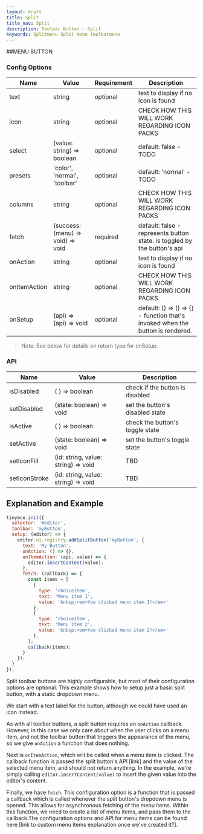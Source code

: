 ```yaml
---
layout: draft
title: Split
title_nav: Split
description: Toolbar Button - Split
keywords: Splitmenu Split menu toolbarmenu
---
```



##MENU BUTTON

### Config Options

| Name | Value | Requirement | Description |
|------| ------| ------------| ----------- |
| text | string | optional | text to display if no icon is found |
| icon | string | optional | CHECK HOW THIS WILL WORK REGARDING ICON PACKS |
| select | (value: string) => boolean  | optional | default: false - TODO |
| presets | 'color', 'normal', 'toolbar' | optional | default: 'normal' - TODO |
| columns | string | optional | CHECK HOW THIS WILL WORK REGARDING ICON PACKS |
| fetch | (success: (menu) => void) => void  | required| default: false - represents button state. is toggled by the button's api |
| onAction | string | optional | text to display if no icon is found |
| onItemAction | string | optional | CHECK HOW THIS WILL WORK REGARDING ICON PACKS |
| onSetup | (api) => (api) => void | optional | default: () => () => {} - function that's invoked when the button is rendered. |
> Note:  See below for details on return type for onSetup.


### API

| Name | Value | Description |
|------| ------| ------------|
| isDisabled | ( ) => boolean | check if the button is disabled |
| setDisabled | (state: boolean) => void | set the button's disabled state |
| isActive| ( ) => boolean | check the button's toggle state |
| setActive | (state: boolean) => void | set the button's toggle state |
| setIconFill | (id: string, value: string) => void | TBD |
| setIconStroke | (id: string, value: string) => void | TBD |


## Explanation and Example


```js
tinymce.init({
  selector: '#editor',
  toolbar: 'myButton',
  setup: (editor) => {
    editor.ui.registry.addSplitButton('myButton', {
      text: 'My Button',
      onAction: () => {},
      onItemAction: (api, value) => {
        editor.insertContent(value);
      },
      fetch: (callback) => {
        const items = [
          {
            type: 'choiceitem',
            text: 'Menu item 1',
            value: '&nbsp;<em>You clicked menu item 1!</em>'
          },
          {
            type: 'choiceitem',
            text: 'Menu item 2',
            value: '&nbsp;<em>You clicked menu item 2!</em>'
          },
        ];
        callback(items);
      }
    });
  }
});

```

Split toolbar buttons are highly configurable, but most of their configuration options are optional. This example shows how to setup just a basic split button, with a static dropdown menu.

We start with a text label for the button, although we could have used an icon instead.

As with all toolbar buttons, a split button requires an `onAction` callback. However, in this case we only care about when the user clicks on a menu item, and not the toolbar button that triggers the appearance of the menu, so we give `onAction` a function that does nothing.

Next is `onItemAction`, which will be called when a menu item is clicked. The callback function is passed the split button's API [link] and the value of the selected menu item, and should not return anything. In the example, we're simply calling `editor.insertContent(value)` to insert the given value into the editor's content.

Finally, we have `fetch`. This configuration option is a function that is passed a callback which is called whenever the split button's dropdown menu is opened. This allows for asynchronous fetching of the menu items. Within this function, we need to create a list of menu items, and pass them to the callback.The configuration options and API for menu items can be found here [link to custom menu items explanation once we've created it?].
